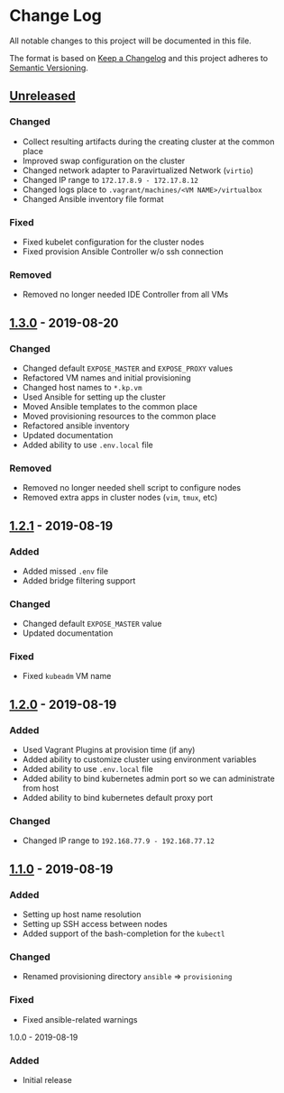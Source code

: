 # Change Log

All notable changes to this project will be documented in this file.

The format is based on [Keep a Changelog](http://keepachangelog.com/)
and this project adheres to [Semantic Versioning](http://semver.org/).

## [Unreleased]
### Changed
- Collect resulting artifacts during the creating cluster at the common place
- Improved swap configuration on the cluster
- Changed network adapter to Paravirtualized Network (`virtio`)
- Changed IP range to `172.17.8.9 - 172.17.8.12`
- Changed logs place to `.vagrant/machines/<VM NAME>/virtualbox`
- Changed Ansible inventory file format

### Fixed
- Fixed kubelet configuration for the cluster nodes
- Fixed provision Ansible Controller w/o ssh connection

### Removed
- Removed no longer needed IDE Controller from all VMs

## [1.3.0] - 2019-08-20
### Changed
- Changed default `EXPOSE_MASTER` and `EXPOSE_PROXY` values
- Refactored VM names and initial provisioning
- Changed host names to `*.kp.vm` 
- Used Ansible for setting up the cluster
- Moved Ansible templates to the common place  
- Moved provisioning resources to the common place 
- Refactored ansible inventory
- Updated documentation
- Added ability to use `.env.local` file

### Removed
- Removed no longer needed shell script to configure nodes 
- Removed extra apps in cluster nodes (`vim`, `tmux`, etc)

## [1.2.1] - 2019-08-19
### Added
- Added missed `.env` file
- Added bridge filtering support

### Changed
- Changed default `EXPOSE_MASTER` value
- Updated documentation

### Fixed
- Fixed `kubeadm` VM name

## [1.2.0] - 2019-08-19
### Added
- Used Vagrant Plugins at provision time (if any)
- Added ability to customize cluster using environment variables
- Added ability to use `.env.local` file
- Added ability to bind kubernetes admin port so we can administrate from host
- Added ability to bind kubernetes default proxy port

### Changed
- Changed IP range to `192.168.77.9 - 192.168.77.12`

## [1.1.0] - 2019-08-19
### Added
- Setting up host name resolution
- Setting up SSH access between nodes
- Added support of the bash-completion for the `kubectl`

### Changed
- Renamed provisioning directory `ansible` => `provisioning`

### Fixed
- Fixed ansible-related warnings

1.0.0 - 2019-08-19
### Added
- Initial release

[Unreleased]: https://github.com/sergeyklay/kubernetes-playground/compare/1.3.0...HEAD
[1.3.0]: https://github.com/sergeyklay/kubernetes-playground/compare/1.2.1...1.3.0
[1.2.1]: https://github.com/sergeyklay/kubernetes-playground/compare/1.2.0...1.2.1
[1.2.0]: https://github.com/sergeyklay/kubernetes-playground/compare/1.1.0...1.2.0
[1.1.0]: https://github.com/sergeyklay/kubernetes-playground/compare/1.0.0...1.1.0
